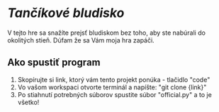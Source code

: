 # *Tančíkové bludisko*

V tejto hre sa snažíte prejsť bludiskom bez toho, aby ste nabúrali do okolitých stieň. Dúfam že sa Vám moja hra zapáči.

## Ako spustiť program
1. Skopírujte si link, ktorý vám tento projekt ponúka - tlačidlo "code"
2. Vo vašom workspaci otvorte terminál a napíšte: "git clone {link}"
3. Po stiahnutí potrebných súborov spustite súbor "official.py" a to je všetko!
